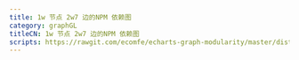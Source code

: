 ```yaml
---
title: 1w 节点 2w7 边的NPM 依赖图
category: graphGL
titleCN: 1w 节点 2w7 边的NPM 依赖图
scripts: https://rawgit.com/ecomfe/echarts-graph-modularity/master/dist/echarts-graph-modularity.js,http://echarts.baidu.com/resource/echarts-gl-latest/dist/echarts-gl.min.js
---
```


